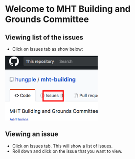 # Welcome to MHT Building and Grounds Committee

## Viewing list of the issues
- Click on Issues tab as show below:

<img src="img/issuesTab2.png"/>

## Viewing an issue
- Click on Issues tab.  This will show a list of issues.
- Roll down and click on the issue that you want to view.
